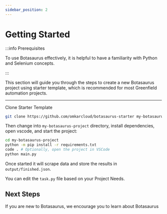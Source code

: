 ```yaml
---
sidebar_position: 2
---
```


# Getting Started

:::info Prerequisites

To use Botasaurus effectively, it is helpful to have a familiarity with Python and Selenium concepts.

:::

This section will guide you through the steps to create a new Botasaurus project using starter template, which is recommended for most Greenfield automation projects.

---

Clone Starter Template

```bash
git clone https://github.com/omkarcloud/botasaurus-starter my-botasaurus-project
```

Then change into `my-botasaurus-project` directory, install dependencies, open vscode, and start the project:

```bash
cd my-botasaurus-project
python -m pip install -r requirements.txt
code . # Optionally, open the project in VSCode
python main.py
```

<!-- Once started it will scrape google search for "botasaurus web scraping framework" keyword and store the results in `output/finished.json` -->
Once started it will scrape data and store the results in `output/finished.json`. 
<!-- ![Result](./img/google-scraping.png) -->

You can edit the `task.py` file based on your Project Needs. 

## Next Steps

If you are new to Botasaurus, we encourage you to learn about Botasaurus 
<!-- [here](google-maps-scraping-tutorial.md). -->